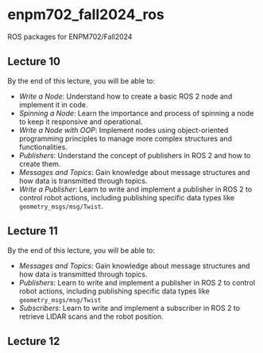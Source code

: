 # enpm702_fall2024_ros
ROS packages for ENPM702/Fall2024

## Lecture 10


By the end of this lecture, you will be able to:

- *Write a Node*: Understand how to create a basic ROS 2 node and implement it in code.
- *Spinning a Node*: Learn the importance and process of spinning a node to keep it responsive and operational.
- *Write a Node with OOP*: Implement nodes using object-oriented programming principles to manage more complex structures and functionalities.
- *Publishers*: Understand the concept of publishers in ROS 2 and how to create them.
- *Messages and Topics*: Gain knowledge about message structures and how data is transmitted through topics.
- *Write a Publisher*: Learn to write and implement a publisher in ROS 2 to control robot actions, including publishing specific data types like `geometry_msgs/msg/Twist`.

## Lecture 11

By the end of this lecture, you will be able to:

- *Messages and Topics*: Gain knowledge about message structures and how data is transmitted through topics.
- *Publishers*: Learn to write and implement a publisher in ROS 2 to control robot actions, including publishing specific data types like `geometry_msgs/msg/Twist`
- *Subscribers*: Learn to write and implement a subscriber in ROS 2 to retrieve LIDAR scans and the robot position.

## Lecture 12